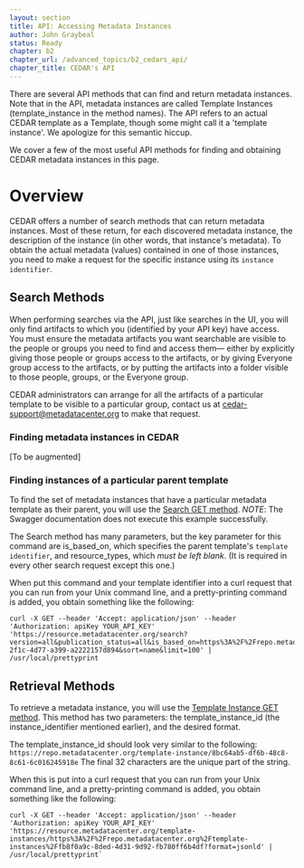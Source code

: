 ```yaml
---
layout: section
title: API: Accessing Metadata Instances
author: John Graybeal
status: Ready
chapter: b2
chapter_url: /advanced_topics/b2_cedars_api/
chapter_title: CEDAR's API
---
```


There are several API methods that can find and return metadata instances. 
Note that in the API, metadata instances are called Template Instances
(template_instance in the method names). 
The API refers to an actual CEDAR template as a Template, 
though some might call it a 'template instance'. 
We apologize for this semantic hiccup.

We cover a few of the most useful API methods for finding and obtaining
CEDAR metadata instances in this page. 

<h1>Overview</h1>

CEDAR offers a number of search methods that can return metadata instances.
Most of these return, for each discovered metadata instance, 
the description of the instance (in other words, that instance's metadata).
To obtain the actual metadata (values) contained in one of those instances,
you need to make a request for the specific instance using its `instance identifier`.

<h2>Search Methods</h2>

When performing searches via the API, just like searches in the UI,
you will only find artifacts to which you (identified by your API key) have access.
You must ensure the metadata artifacts you want searchable are visible
to the people or groups you need to find and access them—
either by explicitly giving those people or groups access to the artifacts,
or by giving Everyone group access to the artifacts,
or by putting the artifacts into a folder visible to those people, groups, or 
the Everyone group.

CEDAR administrators can arrange for all the artifacts of a particular template
to be visible to a particular group, contact us at cedar-support@metadatacenter.org
to make that request.

<h3>Finding metadata instances in CEDAR</h3>

[To be augmented]

<h3>Finding instances of a particular parent template</h3>

To find the set of metadata instances that have 
a particular metadata template as their parent,
you will use the [Search GET method](https://resource.metadatacenter.org/api/#!/Template32Instances/get_search).
*NOTE*: The Swagger documentation does not execute this example successfully.

The Search method has many parameters, but the key parameter for this command
are is_based_on, which specifies the parent template's `template identifier`, 
and resource_types, which *must be left blank*. (It is required in every other search
request except this one.)

When put this command and your template identifier into a curl request 
that you can run from your Unix command line, 
and a pretty-printing command is added,
you obtain something like the following:
```
curl -X GET --header 'Accept: application/json' --header 'Authorization: apiKey YOUR_API_KEY' 'https://resource.metadatacenter.org/search?version=all&publication_status=all&is_based_on=https%3A%2F%2Frepo.metadatacenter.org%2Ftemplates%2F5bf8d2bf-2f1c-4d77-a399-a2222157d894&sort=name&limit=100' | /usr/local/prettyprint
```

<h2>Retrieval Methods</h2> 

To retrieve a metadata instance, you will use the [Template Instance GET method](https://resource.metadatacenter.org/api/#!/Template32Instances/get_template_instances_template_instance_id). 
This method has two parameters: the template_instance_id 
(the instance_identifier mentioned earlier), and 
the desired format.

The template_instance_id should look very similar to the following:
  `https://repo.metadatacenter.org/template-instance/8bc64ab5-df6b-48c8-8c61-6c016245918e`
The final 32 characters are the unique part of the string.

When this is put into a curl request that you can run from your Unix command line, 
and a pretty-printing command is added,
you obtain something like the following:
```
curl -X GET --header 'Accept: application/json' --header 'Authorization: apiKey YOUR_API_KEY' 'https://resource.metadatacenter.org/template-instances/https%3A%2F%2Frepo.metadatacenter.org%2Ftemplate-instances%2Ffb8f0a9c-8ded-4d31-9d92-fb780ff6b4df?format=jsonld' | /usr/local/prettyprint` 
```




